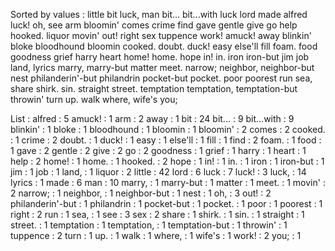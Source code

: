 Sorted by values :
little bit luck, man bit... bit...with luck lord made alfred luck! oh, see arm bloomin' comes crime find gave gentle give go help hooked. liquor movin' out! right sex tuppence work! amuck! away blinkin' bloke bloodhound bloomin cooked. doubt. duck! easy else'll fill foam. food goodness grief harry heart home! home. hope in! in. iron iron-but jim job land, lyrics marry, marry-but matter meet. narrow; neighbor, neighbor-but nest philanderin'-but philandrin pocket-but pocket. poor poorest run sea, share shirk. sin. straight street. temptation temptation, temptation-but throwin' turn up. walk where, wife's you; 

List :
alfred : 5
amuck! : 1
arm : 2
away : 1
bit : 24
bit... : 9
bit...with : 9
blinkin' : 1
bloke : 1
bloodhound : 1
bloomin : 1
bloomin' : 2
comes : 2
cooked. : 1
crime : 2
doubt. : 1
duck! : 1
easy : 1
else'll : 1
fill : 1
find : 2
foam. : 1
food : 1
gave : 2
gentle : 2
give : 2
go : 2
goodness : 1
grief : 1
harry : 1
heart : 1
help : 2
home! : 1
home. : 1
hooked. : 2
hope : 1
in! : 1
in. : 1
iron : 1
iron-but : 1
jim : 1
job : 1
land, : 1
liquor : 2
little : 42
lord : 6
luck : 7
luck! : 3
luck, : 14
lyrics : 1
made : 6
man : 10
marry, : 1
marry-but : 1
matter : 1
meet. : 1
movin' : 2
narrow; : 1
neighbor, : 1
neighbor-but : 1
nest : 1
oh, : 3
out! : 2
philanderin'-but : 1
philandrin : 1
pocket-but : 1
pocket. : 1
poor : 1
poorest : 1
right : 2
run : 1
sea, : 1
see : 3
sex : 2
share : 1
shirk. : 1
sin. : 1
straight : 1
street. : 1
temptation : 1
temptation, : 1
temptation-but : 1
throwin' : 1
tuppence : 2
turn : 1
up. : 1
walk : 1
where, : 1
wife's : 1
work! : 2
you; : 1
